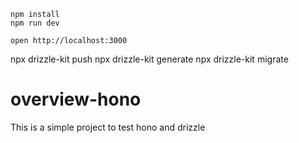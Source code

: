 ```
npm install
npm run dev
```

```
open http://localhost:3000
```

npx drizzle-kit push
npx drizzle-kit generate
npx drizzle-kit migrate

# overview-hono

This is a simple project to test hono and drizzle

